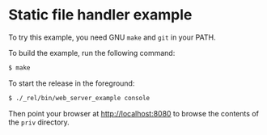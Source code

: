 Static file handler example
===========================

To try this example, you need GNU `make` and `git` in your PATH.

To build the example, run the following command:

``` bash
$ make
```

To start the release in the foreground:

``` bash
$ ./_rel/bin/web_server_example console
```

Then point your browser at [http://localhost:8080](http://localhost:8080)
to browse the contents of the `priv` directory.
